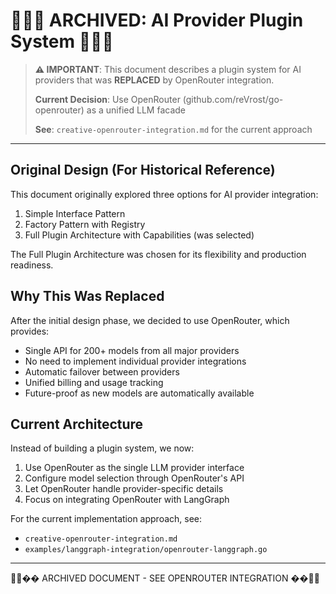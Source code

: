 # 🎨🎨🎨 ARCHIVED: AI Provider Plugin System 🎨🎨🎨

> **⚠️ IMPORTANT**: This document describes a plugin system for AI providers that was **REPLACED** by OpenRouter integration.
> 
> **Current Decision**: Use OpenRouter (github.com/reVrost/go-openrouter) as a unified LLM facade
> 
> **See**: `creative-openrouter-integration.md` for the current approach

---

## Original Design (For Historical Reference)

This document originally explored three options for AI provider integration:
1. Simple Interface Pattern
2. Factory Pattern with Registry  
3. Full Plugin Architecture with Capabilities (was selected)

The Full Plugin Architecture was chosen for its flexibility and production readiness.

## Why This Was Replaced

After the initial design phase, we decided to use OpenRouter, which provides:
- Single API for 200+ models from all major providers
- No need to implement individual provider integrations
- Automatic failover between providers
- Unified billing and usage tracking
- Future-proof as new models are automatically available

## Current Architecture

Instead of building a plugin system, we now:
1. Use OpenRouter as the single LLM provider interface
2. Configure model selection through OpenRouter's API
3. Let OpenRouter handle provider-specific details
4. Focus on integrating OpenRouter with LangGraph

For the current implementation approach, see:
- `creative-openrouter-integration.md`
- `examples/langgraph-integration/openrouter-langgraph.go`

---

🎨🎨�� ARCHIVED DOCUMENT - SEE OPENROUTER INTEGRATION ��🎨🎨
